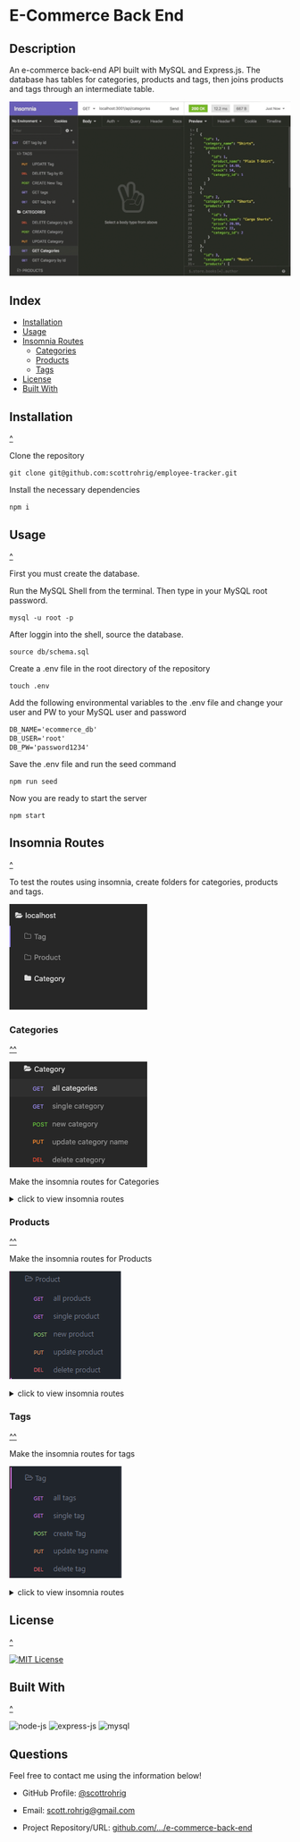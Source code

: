 # E-Commerce Back End

## Description
An e-commerce back-end API built with MySQL and Express.js. The database has tables for categories, products and tags, then joins products and tags through an intermediate table.

[![preview](./assets/challenge-demo.gif)]()

## Index

- [Installation](#installation)
- [Usage](#usage)
- [Insomnia Routes](#insomnia-routes)
    - [Categories](#categories)
    - [Products](#products)
    - [Tags](#tags)
- [License](#license)
- [Built With](#built-with)

## Installation
[^](#index)

Clone the repository

    git clone git@github.com:scottrohrig/employee-tracker.git

Install the necessary dependencies

    npm i

## Usage
[^](#index)

First you must create the database.

Run the MySQL Shell from the terminal. Then type in your MySQL root password.

    mysql -u root -p

After loggin into the shell, source the database.

    source db/schema.sql

Create a .env file in the root directory of the repository

    touch .env

Add the following environmental variables to the .env file and change your user and PW to your MySQL user and password

    DB_NAME='ecommerce_db'
    DB_USER='root'
    DB_PW='password1234'

Save the .env file and run the seed command

    npm run seed

Now you are ready to start the server

    npm start

## Insomnia Routes
[^](#index)

To test the routes using insomnia, create folders for categories, products and tags.

![route-folders](./assets/route-folders.png)

### Categories
[^^](#insomnia-routes)

![categories](./assets/category-routes.png)

Make the insomnia routes for Categories

<details>

<summary>click to view insomnia routes</summary>

GET route for all categores

    localhost:3001/api/categories

GET route for category by id

    localhost:3001/api/categories/:id

POST route to create a new category

    localhost:3001/api/categories

Then add the body

      {
          "category_name": "pants"
      }

PUT route to update a category name

    localhost:3001/api/categories/:id

Then add the body

      {
          "category_name": "leggings"
      }

DELETE route to remove category by id

    localhost:3001/api/categories/:id

</details>

### Products
[^^](#insomnia-routes)

Make the insomnia routes for Products

![categories](./assets/product-routes.png)

<details>

<summary>click to view insomnia routes</summary>

GET route for all products

    localhost:3001/api/products

GET route for product by id

    localhost:3001/api/products/:id

POST route to create a new product

    localhost:3001/api/products

Then add the body of the new product

    {
        "product_name": "dockers",
        "price": 24,
        "stock": 8,
        "tagIds": [3,4,5,6,7],
        "category_id": 7
    }

PUT route to update a products tags

    localhost:3001/api/products/:id

Then add the body with the updated tag ids

    {
        "tagIds": [ 3,4,5,6,7 ]
    }

DELETE route to remove product by id

    localhost:3001/api/products/:id

</details>

### Tags
[^^](#insomnia-routes)

Make the insomnia routes for tags

![categories](./assets/tag-routes.png)

<details>

<summary>click to view insomnia routes</summary>

GET route for all tags

    localhost:3001/api/tags

GET route for tag by id

    localhost:3001/api/tags/:id

POST route to create a new tag

    localhost:3001/api/tags

Then add the body of the new tag

    {
        "tag_name": "chartreuse"
    }

PUT route to update a tag name

    localhost:3001/api/tags/:id

Then add the body with the updated tag ids

    {
        "tag_name": "teal"
    }

DELETE route to remove tag by id

    localhost:3001/api/tags/:id

</details>

## License
[^](#index)

[![MIT License](https://img.shields.io/badge/License-MIT-orange)](https://choosealicense.com/licenses/mit)

## Built With
[^](#index)

![node-js](https://img.shields.io/badge/-Node.js-3c873a?logo=node.js&logoColor=white&logoWidth=30)
![express-js](https://img.shields.io/badge/-Express.js-000?logo=express&logoColor=white&logoWidth=30)
![mysql](https://img.shields.io/badge/-MySQL-4479A1?logo=mysql&logoColor=white&logoWidth=30)

## Questions

Feel free to contact me using the information below!

- GitHub Profile: [@scottrohrig](https://github.com/scottrohrig)

- Email: scott.rohrig@gmail.com

- Project Repository/URL: [github.com/.../e-commerce-back-end](https://github.com/scottrohrig/e-commerce-back-end)
